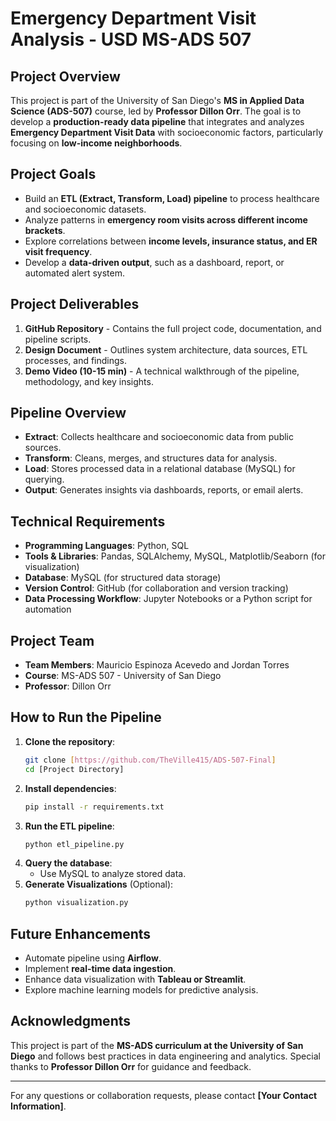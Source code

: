 # **Emergency Department Visit Analysis - USD MS-ADS 507**

## **Project Overview**
This project is part of the University of San Diego's **MS in Applied Data Science (ADS-507)** course, led by **Professor Dillon Orr**. The goal is to develop a **production-ready data pipeline** that integrates and analyzes **Emergency Department Visit Data** with socioeconomic factors, particularly focusing on **low-income neighborhoods**.

## **Project Goals**
- Build an **ETL (Extract, Transform, Load) pipeline** to process healthcare and socioeconomic datasets.
- Analyze patterns in **emergency room visits across different income brackets**.
- Explore correlations between **income levels, insurance status, and ER visit frequency**.
- Develop a **data-driven output**, such as a dashboard, report, or automated alert system.

## **Project Deliverables**
1. **GitHub Repository** - Contains the full project code, documentation, and pipeline scripts.
2. **Design Document** - Outlines system architecture, data sources, ETL processes, and findings.
3. **Demo Video (10-15 min)** - A technical walkthrough of the pipeline, methodology, and key insights.

## **Pipeline Overview**
- **Extract**: Collects healthcare and socioeconomic data from public sources.
- **Transform**: Cleans, merges, and structures data for analysis.
- **Load**: Stores processed data in a relational database (MySQL) for querying.
- **Output**: Generates insights via dashboards, reports, or email alerts.

## **Technical Requirements**
- **Programming Languages**: Python, SQL
- **Tools & Libraries**: Pandas, SQLAlchemy, MySQL, Matplotlib/Seaborn (for visualization)
- **Database**: MySQL (for structured data storage)
- **Version Control**: GitHub (for collaboration and version tracking)
- **Data Processing Workflow**: Jupyter Notebooks or a Python script for automation

## **Project Team**
- **Team Members**: Mauricio Espinoza Acevedo and Jordan Torres
- **Course**: MS-ADS 507 - University of San Diego
- **Professor**: Dillon Orr

## **How to Run the Pipeline**
1. **Clone the repository**:  
   ```bash
   git clone [https://github.com/TheVille415/ADS-507-Final]
   cd [Project Directory]
   ```
2. **Install dependencies**:  
   ```bash
   pip install -r requirements.txt
   ```
3. **Run the ETL pipeline**:  
   ```bash
   python etl_pipeline.py
   ```
4. **Query the database**:  
   - Use MySQL to analyze stored data.
5. **Generate Visualizations** (Optional):  
   ```bash
   python visualization.py
   ```

## **Future Enhancements**
- Automate pipeline using **Airflow**.
- Implement **real-time data ingestion**.
- Enhance data visualization with **Tableau or Streamlit**.
- Explore machine learning models for predictive analysis.

## **Acknowledgments**
This project is part of the **MS-ADS curriculum at the University of San Diego** and follows best practices in data engineering and analytics. Special thanks to **Professor Dillon Orr** for guidance and feedback.

---

For any questions or collaboration requests, please contact **[Your Contact Information]**.

